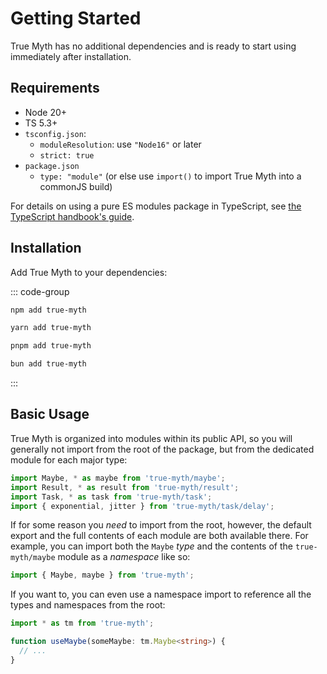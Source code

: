 # Getting Started

True Myth has no additional dependencies and is ready to start using immediately after installation.

## Requirements

- Node 20+
- TS 5.3+
- `tsconfig.json`:
  - `moduleResolution`: use `"Node16"` or later
  - `strict: true`
- `package.json`
  - `type: "module"` (or else use `import()` to import True Myth into a commonJS build)

For details on using a pure ES modules package in TypeScript, see [the TypeScript handbook's guide](https://www.typescriptlang.org/docs/handbook/esm-node.html).

## Installation

Add True Myth to your dependencies:

::: code-group

```sh [npm]
npm add true-myth
```

```sh [yarn]
yarn add true-myth
```

```sh [pnpm]
pnpm add true-myth
```

```sh [bun]
bun add true-myth
```

:::

## Basic Usage

True Myth is organized into modules within its public API, so you will generally not import from the root of the package, but from the dedicated module for each major type:

```typescript
import Maybe, * as maybe from 'true-myth/maybe';
import Result, * as result from 'true-myth/result';
import Task, * as task from 'true-myth/task';
import { exponential, jitter } from 'true-myth/task/delay';
```

If for some reason you *need* to import from the root, however, the default export and the full contents of each module are both available there. For example, you can import both the `Maybe` *type* and the contents of the `true-myth/maybe` module as a *namespace* like so:

```typescript
import { Maybe, maybe } from 'true-myth';
```

If you want to, you can even use a namespace import to reference all the types and namespaces from the root:

```typescript
import * as tm from 'true-myth';

function useMaybe(someMaybe: tm.Maybe<string>) {
  // ...
}
```
